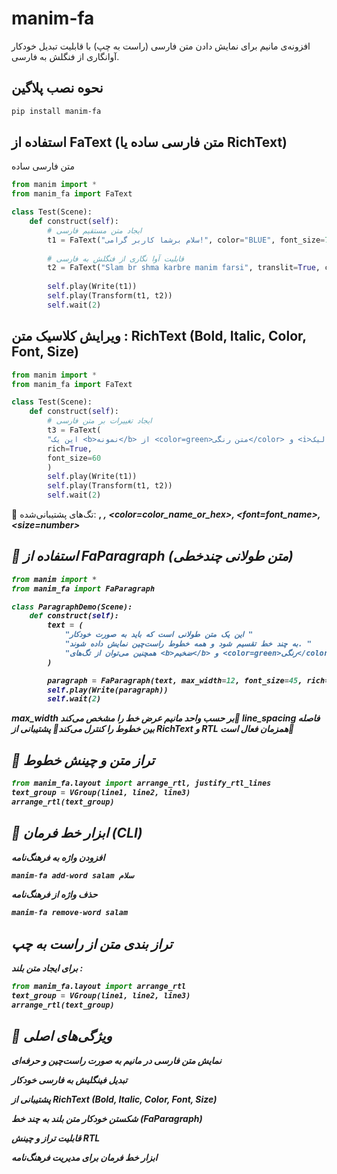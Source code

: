 # manim-fa

افزونه‌ی مانیم برای نمایش دادن متن فارسی (راست به چپ) با قابلیت تبدیل خودکار آوانگاری از فنگلش به فارسی.

## نحوه نصب پلاگین

```bash
pip install manim-fa
```

## استفاده از FaText (متن فارسی ساده یا RichText)
متن فارسی ساده

```python
from manim import *
from manim_fa import FaText

class Test(Scene):
    def construct(self):
        # ایجاد متن مستقیم فارسی
        t1 = FaText("سلام برشما کاربر گرامی!", color="BLUE", font_size=70)
        
        # قابلیت آوا نگاری از فنگلش به فارسی
        t2 = FaText("Slam br shma karbre manim farsi", translit=True, color="GREEN", font_size=70)
        
        self.play(Write(t1))
        self.play(Transform(t1, t2))
        self.wait(2)
```
## ویرایش کلاسیک متن : RichText (Bold, Italic, Color, Font, Size)

```python
from manim import *
from manim_fa import FaText

class Test(Scene):
    def construct(self):
        # ایجاد تغییرات بر متن فارسی
        t3 = FaText(
        "این یک <b>نمونه</b> از <color=green>متن رنگی</color> و <i>ایتالیک</i> است.",
        rich=True,
        font_size=60
        )
        self.play(Write(t1))
        self.play(Transform(t1, t2))
        self.wait(2)
```
🔹 تگ‌های پشتیبانی‌شده: <b>, <i>, <color=color_name_or_hex>, <font=font_name>, <size=number>

##    🔹 استفاده از FaParagraph (متن طولانی چندخطی)


```python
from manim import *
from manim_fa import FaParagraph

class ParagraphDemo(Scene):
    def construct(self):
        text = (
            "این یک متن طولانی است که باید به صورت خودکار "
            "به چند خط تقسیم شود و همه خطوط راست‌چین نمایش داده شوند. "
            "همچنین می‌توان از تگ‌های <b>ضخیم</b> و <color=green>رنگی</color> استفاده کرد."
        )

        paragraph = FaParagraph(text, max_width=12, font_size=45, rich=True)
        self.play(Write(paragraph))
        self.wait(2)
```
 max_width بر حسب واحد مانیم عرض خط را مشخص می‌کند🔹
 line_spacing فاصله بین خطوط را کنترل می‌کند🔹
 پشتیبانی از RichText و RTL همزمان فعال است🔹

## 🔹 تراز متن و چینش خطوط

```python
from manim_fa.layout import arrange_rtl, justify_rtl_lines
text_group = VGroup(line1, line2, line3)
arrange_rtl(text_group)

```
## 🔹 ابزار خط فرمان (CLI)
افزودن واژه به فرهنگ‌نامه

```python
manim-fa add-word salam سلام

```
حذف واژه از فرهنگ‌نامه

```python
manim-fa remove-word salam

```

## تراز بندی متن از راست به چپ
برای ایجاد متن بلند :

```python
from manim_fa.layout import arrange_rtl
text_group = VGroup(line1, line2, line3)
arrange_rtl(text_group)

```

## 🔹 ویژگی‌های اصلی
نمایش متن فارسی در مانیم به صورت راست‌چین و حرفه‌ای

تبدیل فینگلیش به فارسی خودکار

پشتیبانی از RichText (Bold, Italic, Color, Font, Size)

شکستن خودکار متن بلند به چند خط (FaParagraph)

قابلیت تراز و چینش RTL

ابزار خط فرمان برای مدیریت فرهنگ‌نامه